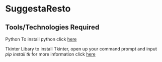 # SuggestaResto
## Tools/Technologies Required
Python
To install python click [here](https://www.python.org/downloads/)

Tkinter Libary
to install Tkinter, open up your command prompt and input _pip install tk_ 
for more information click [here](https://www.tutorialspoint.com/how-to-install-tkinter-in-python)

